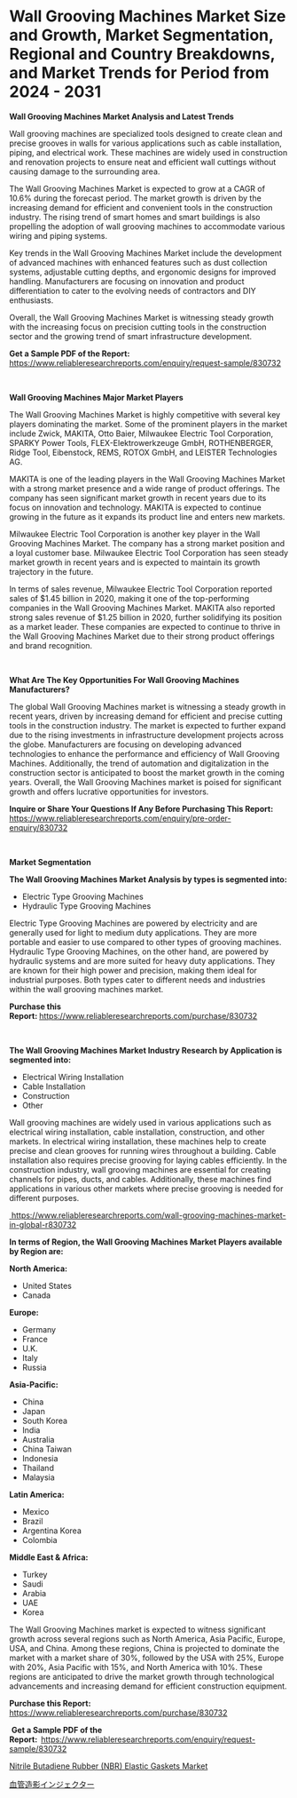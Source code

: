 <p><h1>Wall Grooving Machines Market Size and Growth, Market Segmentation, Regional and Country Breakdowns, and Market Trends for Period from 2024 -  2031</h1></p><p><strong>Wall Grooving Machines Market Analysis and Latest Trends</strong></p>
<p><p>Wall grooving machines are specialized tools designed to create clean and precise grooves in walls for various applications such as cable installation, piping, and electrical work. These machines are widely used in construction and renovation projects to ensure neat and efficient wall cuttings without causing damage to the surrounding area.</p><p>The Wall Grooving Machines Market is expected to grow at a CAGR of 10.6% during the forecast period. The market growth is driven by the increasing demand for efficient and convenient tools in the construction industry. The rising trend of smart homes and smart buildings is also propelling the adoption of wall grooving machines to accommodate various wiring and piping systems.</p><p>Key trends in the Wall Grooving Machines Market include the development of advanced machines with enhanced features such as dust collection systems, adjustable cutting depths, and ergonomic designs for improved handling. Manufacturers are focusing on innovation and product differentiation to cater to the evolving needs of contractors and DIY enthusiasts.</p><p>Overall, the Wall Grooving Machines Market is witnessing steady growth with the increasing focus on precision cutting tools in the construction sector and the growing trend of smart infrastructure development.</p></p>
<p><strong>Get a Sample PDF of the Report:&nbsp;</strong> <a href="https://www.reliableresearchreports.com/enquiry/request-sample/830732">https://www.reliableresearchreports.com/enquiry/request-sample/830732</a></p>
<p>&nbsp;</p>
<p><strong>Wall Grooving Machines Major Market Players</strong></p>
<p><p>The Wall Grooving Machines Market is highly competitive with several key players dominating the market. Some of the prominent players in the market include Zwick, MAKITA, Otto Baier, Milwaukee Electric Tool Corporation, SPARKY Power Tools, FLEX-Elektrowerkzeuge GmbH, ROTHENBERGER, Ridge Tool, Eibenstock, REMS, ROTOX GmbH, and LEISTER Technologies AG.</p><p>MAKITA is one of the leading players in the Wall Grooving Machines Market with a strong market presence and a wide range of product offerings. The company has seen significant market growth in recent years due to its focus on innovation and technology. MAKITA is expected to continue growing in the future as it expands its product line and enters new markets.</p><p>Milwaukee Electric Tool Corporation is another key player in the Wall Grooving Machines Market. The company has a strong market position and a loyal customer base. Milwaukee Electric Tool Corporation has seen steady market growth in recent years and is expected to maintain its growth trajectory in the future.</p><p>In terms of sales revenue, Milwaukee Electric Tool Corporation reported sales of $1.45 billion in 2020, making it one of the top-performing companies in the Wall Grooving Machines Market. MAKITA also reported strong sales revenue of $1.25 billion in 2020, further solidifying its position as a market leader. These companies are expected to continue to thrive in the Wall Grooving Machines Market due to their strong product offerings and brand recognition.</p></p>
<p>&nbsp;</p>
<p><strong>What Are The Key Opportunities For Wall Grooving Machines Manufacturers?</strong></p>
<p><p>The global Wall Grooving Machines market is witnessing a steady growth in recent years, driven by increasing demand for efficient and precise cutting tools in the construction industry. The market is expected to further expand due to the rising investments in infrastructure development projects across the globe. Manufacturers are focusing on developing advanced technologies to enhance the performance and efficiency of Wall Grooving Machines. Additionally, the trend of automation and digitalization in the construction sector is anticipated to boost the market growth in the coming years. Overall, the Wall Grooving Machines market is poised for significant growth and offers lucrative opportunities for investors.</p></p>
<p><strong>Inquire or Share Your Questions If Any Before Purchasing This Report:</strong> <a href="https://www.reliableresearchreports.com/enquiry/pre-order-enquiry/830732">https://www.reliableresearchreports.com/enquiry/pre-order-enquiry/830732</a></p>
<p>&nbsp;</p>
<p><strong>Market Segmentation</strong></p>
<p><strong>The Wall Grooving Machines Market Analysis by types is segmented into:</strong></p>
<p><ul><li>Electric Type Grooving Machines</li><li>Hydraulic Type Grooving Machines</li></ul></p>
<p><p>Electric Type Grooving Machines are powered by electricity and are generally used for light to medium duty applications. They are more portable and easier to use compared to other types of grooving machines. Hydraulic Type Grooving Machines, on the other hand, are powered by hydraulic systems and are more suited for heavy duty applications. They are known for their high power and precision, making them ideal for industrial purposes. Both types cater to different needs and industries within the wall grooving machines market.</p></p>
<p><strong>Purchase this Report:&nbsp;</strong><a href="https://www.reliableresearchreports.com/purchase/830732">https://www.reliableresearchreports.com/purchase/830732</a></p>
<p>&nbsp;</p>
<p><strong>The Wall Grooving Machines Market Industry Research by Application is segmented into:</strong></p>
<p><ul><li>Electrical Wiring Installation</li><li>Cable Installation</li><li>Construction</li><li>Other</li></ul></p>
<p><p>Wall grooving machines are widely used in various applications such as electrical wiring installation, cable installation, construction, and other markets. In electrical wiring installation, these machines help to create precise and clean grooves for running wires throughout a building. Cable installation also requires precise grooving for laying cables efficiently. In the construction industry, wall grooving machines are essential for creating channels for pipes, ducts, and cables. Additionally, these machines find applications in various other markets where precise grooving is needed for different purposes.</p></p>
<p><a href="https://www.reliableresearchreports.com/wall-grooving-machines-market-in-global-r830732">&nbsp;https://www.reliableresearchreports.com/wall-grooving-machines-market-in-global-r830732</a></p>
<p><strong>In terms of Region, the Wall Grooving Machines Market Players available by Region are:</strong></p>
<p>
    <p> <strong> North America: </strong>
        <ul>
            <li>United States</li>
            <li>Canada</li>
        </ul>
        </p> 
    <p> <strong> Europe: </strong>
        <ul>
            <li>Germany</li>
            <li>France</li>
            <li>U.K.</li>
            <li>Italy</li>
            <li>Russia</li>
        </ul>
        </p> 
    <p> <strong> Asia-Pacific: </strong>
        <ul>
            <li>China</li>
            <li>Japan</li>
            <li>South Korea</li>
            <li>India</li>
            <li>Australia</li>
            <li>China Taiwan</li>
            <li>Indonesia</li>
            <li>Thailand</li>
            <li>Malaysia</li>
        </ul>
        </p> 
    <p> <strong> Latin America: </strong>
        <ul>
            <li>Mexico</li>
            <li>Brazil</li>
            <li>Argentina Korea</li>
            <li>Colombia</li>
        </ul>
        </p> 
    <p> <strong> Middle East & Africa: </strong>
        <ul>
            <li>Turkey</li>
            <li>Saudi</li>
            <li>Arabia</li>
            <li>UAE</li>
            <li>Korea</li>
        </ul>
    </p>
    </p>
<p><p>The Wall Grooving Machines market is expected to witness significant growth across several regions such as North America, Asia Pacific, Europe, USA, and China. Among these regions, China is projected to dominate the market with a market share of 30%, followed by the USA with 25%, Europe with 20%, Asia Pacific with 15%, and North America with 10%. These regions are anticipated to drive the market growth through technological advancements and increasing demand for efficient construction equipment.</p></p>
<p><strong>Purchase this Report: </strong><a href="https://www.reliableresearchreports.com/purchase/830732">https://www.reliableresearchreports.com/purchase/830732</a></p>
<p>&nbsp;<strong>Get a Sample PDF of the Report:&nbsp;&nbsp;</strong><a href="https://www.reliableresearchreports.com/enquiry/request-sample/830732">https://www.reliableresearchreports.com/enquiry/request-sample/830732</a></p>
<p><strong></strong></p>
<p><p><a href="https://github.com/zgoumtuo18/Market-Research-Report-List-1/blob/main/nitrile-butadiene-rubber-nbr-elastic-gaskets-market.md">Nitrile Butadiene Rubber (NBR) Elastic Gaskets Market</a></p><p><a href="https://github.com/LeoraEber/Market-Research-Report-List-2/blob/main/4294811126935.md">血管造影インジェクター</a></p></p>